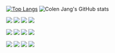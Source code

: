 [![Top Langs](https://github-readme-stats.vercel.app/api/top-langs/?username=cagdaseksi&layout=compact&theme=radical&langs_count=8&hide_title=true)](https://github.com/freshdev2015/github-readme-stats)
![Colen Jang's GitHub stats](https://github-readme-stats.vercel.app/api?username=anuraghazra&count_private=true&theme=radical&show_icons=true&hide_title=true)

![](https://img.shields.io/badge/Language-Swift-informational?style=flat&logo=Swift&logoColor=white&color=2bbc8a)
![](https://img.shields.io/badge/Language-JavaScript-informational?style=flat&logo=JavaScript&logoColor=white&color=2bbc8a)
![](https://img.shields.io/badge/Language-Dart-informational?style=flat&logo=Flutter&logoColor=white&color=2bbc8a)
![](https://img.shields.io/badge/Language-GoLang-informational?style=flat&logo=Go&logoColor=white&color=2bbc8a)

![](https://img.shields.io/badge/DevTools-VSCode-informational?style=flat&logo=VisualStudioCode&logoColor=white&color=2bbc8a)
![](https://img.shields.io/badge/DevTools-XCode-informational?style=flat&logo=Xcode&white=white&color=2bbc8a)
![](https://img.shields.io/badge/DevTools-AndroidStudio-informational?style=flat&logo=AndroidStudio&logoColor=white&color=2bbc8a)
![](https://img.shields.io/badge/DevTools-VisualStudio2019-informational?style=flat&logo=VisualStudio&logoColor=white&color=2bbc8a)

![](https://img.shields.io/badge/Platforms-Swift,Android-informational?style=flat&logo=Platform.sh&logoColor=white&color=2bbc8a)
![](https://img.shields.io/badge/Platforms-ReactNative-informational?style=flat&logo=Platform.sh&white=white&color=2bbc8a)
![](https://img.shields.io/badge/Platforms-Flutter-informational?style=flat&logo=Platform.sh&logoColor=white&color=2bbc8a)
![](https://img.shields.io/badge/Platforms-Xamarin-informational?style=flat&logo=Platform.sh&logoColor=white&color=2bbc8a)
